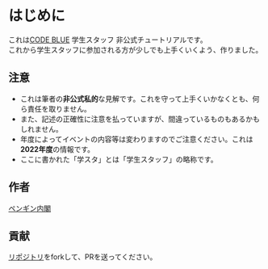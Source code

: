 # はじめに

これは[CODE BLUE](https://codeblue.jp/) 学生スタッフ 非公式チュートリアルです。    
これから学生スタッフに参加される方が少しでも上手くいくよう、作りました。
## 注意
* これは筆者の**非公式私的**な見解です。これを守って上手くいかなくとも、何ら責任を取りません。    
* また、記述の正確性に注意を払っていますが、間違っているものもあるかもしれません。    
* 年度によってイベントの内容等は変わりますのでご注意ください。これは**2022年度**の情報です。    
* ここに書かれた「学スタ」とは「学生スタッフ」の略称です。

## 作者
[ペンギン内閣](https://penguincabinet.com)
## 貢献
[リポジトリ](https://github.com/PenguinCabinet/CB-Tutorial)をforkして、PRを送ってください。
